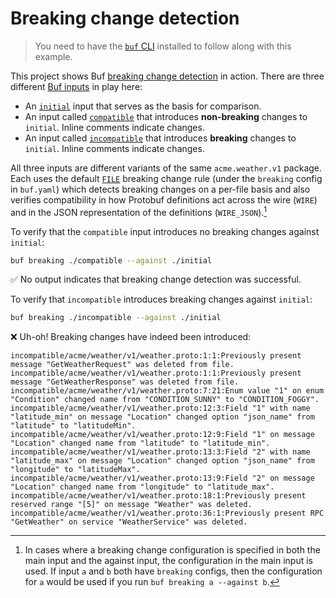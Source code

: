 # Breaking change detection

> You need to have the [`buf` CLI][install] installed to follow along with this example.

This project shows Buf [breaking change detection][breaking] in action. There are three different [Buf inputs][inputs] in play here:

* An [`initial`](./initial/acme/weather/v1/weather.proto) input that serves as the basis for comparison.
* An input called [`compatible`](./compatible/acme/weather/v1/weather.proto) that introduces **non-breaking** changes to `initial`. Inline comments indicate changes.
* An input called [`incompatible`](./incompatible/acme/weather/v1/weather.proto) that introduces **breaking** changes to `initial`. Inline comments indicate changes.

All three inputs are different variants of the same `acme.weather.v1` package. Each uses the default [`FILE`][file] breaking change rule (under the `breaking` config in `buf.yaml`) which detects breaking changes on a per-file basis and also verifies compatibility in how Protobuf definitions act across the wire (`WIRE`) and in the JSON representation of the definitions (`WIRE_JSON`).[^1]

To verify that the `compatible` input introduces no breaking changes against `initial`:

```sh
buf breaking ./compatible --against ./initial
```

✅  No output indicates that breaking change detection was successful.

To verify that `incompatible` introduces breaking changes against `initial`:

```sh
buf breaking ./incompatible --against ./initial
```

❌  Uh-oh! Breaking changes have indeed been introduced:

```
incompatible/acme/weather/v1/weather.proto:1:1:Previously present message "GetWeatherRequest" was deleted from file.
incompatible/acme/weather/v1/weather.proto:1:1:Previously present message "GetWeatherResponse" was deleted from file.
incompatible/acme/weather/v1/weather.proto:7:21:Enum value "1" on enum "Condition" changed name from "CONDITION_SUNNY" to "CONDITION_FOGGY".
incompatible/acme/weather/v1/weather.proto:12:3:Field "1" with name "latitude_min" on message "Location" changed option "json_name" from "latitude" to "latitudeMin".
incompatible/acme/weather/v1/weather.proto:12:9:Field "1" on message "Location" changed name from "latitude" to "latitude_min".
incompatible/acme/weather/v1/weather.proto:13:3:Field "2" with name "latitude_max" on message "Location" changed option "json_name" from "longitude" to "latitudeMax".
incompatible/acme/weather/v1/weather.proto:13:9:Field "2" on message "Location" changed name from "longitude" to "latitude_max".
incompatible/acme/weather/v1/weather.proto:18:1:Previously present reserved range "[5]" on message "Weather" was deleted.
incompatible/acme/weather/v1/weather.proto:36:1:Previously present RPC "GetWeather" on service "WeatherService" was deleted.
```

[breaking]: https://docs.buf.build
[file]: https://docs.buf.build/breaking/rules#categories
[inputs]: https://docs.buf.build/reference/inputs
[install]: https://docs.buf.build/installation

[^1]: In cases where a breaking change configuration is specified in both the main input and the against input, the configuration in the main input is used. If input `a` and `b` both have `breaking` configs, then the configuration for `a` would be used if you run `buf breaking a --against b`.
